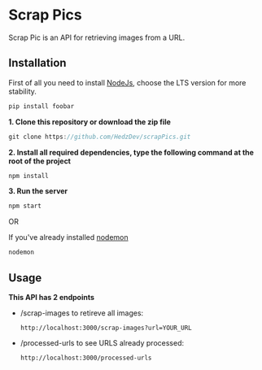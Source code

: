 # Scrap Pics

Scrap Pic is an API for retrieving images from a URL.

## Installation

First of all you need to install [NodeJs](https://nodejs.org/fr/download/package-manager), choose the LTS version for more stability.

```javascript
pip install foobar
```

**1. Clone this repository or download the zip file**
```javascript
git clone https://github.com/HedzDev/scrapPics.git
```

**2. Install all required dependencies, type the following command at the root of the project**
```javascript
npm install
```

**3. Run the server**
```javascript
npm start
```
OR

If you've already installed [nodemon](https://nodemon.io/)
```javascript
nodemon
```
## Usage

**This API has 2 endpoints**
  - /scrap-images to retireve all images:
    ```
    http://localhost:3000/scrap-images?url=YOUR_URL
    ```
  - /processed-urls to see URLS already processed:
    ```
    http://localhost:3000/processed-urls
    ```
